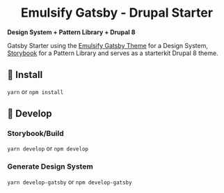<h1 align="center">
  Emulsify Gatsby - Drupal Starter
</h1>

**Design System + Pattern Library + Drupal 8**

Gatsby Starter using the [Emulsify Gatsby Theme](https://github.com/fourkitchens/gatsby-theme-emulsify) for a Design System, [Storybook](https://storybook.js.org/) for a Pattern Library and serves as a starterkit Drupal 8 theme.

## 🚀 Install

`yarn` or `npm install`

## 🔧 Develop

### Storybook/Build

`yarn develop` or `npm develop`

### Generate Design System

`yarn develop-gatsby` or `npm develop-gatsby`
